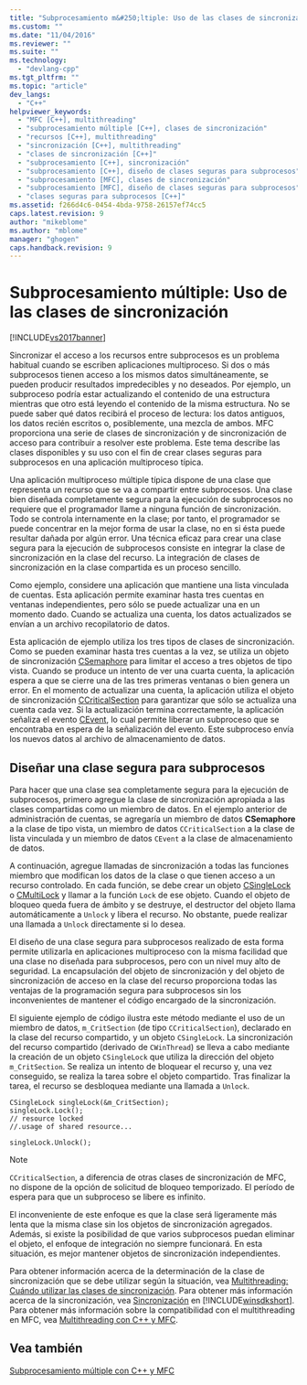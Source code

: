```yaml
---
title: "Subprocesamiento m&#250;ltiple: Uso de las clases de sincronizaci&#243;n | Microsoft Docs"
ms.custom: ""
ms.date: "11/04/2016"
ms.reviewer: ""
ms.suite: ""
ms.technology: 
  - "devlang-cpp"
ms.tgt_pltfrm: ""
ms.topic: "article"
dev_langs: 
  - "C++"
helpviewer_keywords: 
  - "MFC [C++], multithreading"
  - "subprocesamiento múltiple [C++], clases de sincronización"
  - "recursos [C++], multithreading"
  - "sincronización [C++], multithreading"
  - "clases de sincronización [C++]"
  - "subprocesamiento [C++], sincronización"
  - "subprocesamiento [C++], diseño de clases seguras para subprocesos"
  - "subprocesamiento [MFC], clases de sincronización"
  - "subprocesamiento [MFC], diseño de clases seguras para subprocesos"
  - "clases seguras para subprocesos [C++]"
ms.assetid: f266d4c6-0454-4bda-9758-26157ef74cc5
caps.latest.revision: 9
author: "mikeblome"
ms.author: "mblome"
manager: "ghogen"
caps.handback.revision: 9
---
```

# Subprocesamiento m&#250;ltiple: Uso de las clases de sincronizaci&#243;n
[!INCLUDE[vs2017banner](../assembler/inline/includes/vs2017banner.md)]

Sincronizar el acceso a los recursos entre subprocesos es un problema habitual cuando se escriben aplicaciones multiproceso.  Si dos o más subprocesos tienen acceso a los mismos datos simultáneamente, se pueden producir resultados impredecibles y no deseados.  Por ejemplo, un subproceso podría estar actualizando el contenido de una estructura mientras que otro está leyendo el contenido de la misma estructura.  No se puede saber qué datos recibirá el proceso de lectura: los datos antiguos, los datos recién escritos o, posiblemente, una mezcla de ambos.  MFC proporciona una serie de clases de sincronización y de sincronización de acceso para contribuir a resolver este problema.  Este tema describe las clases disponibles y su uso con el fin de crear clases seguras para subprocesos en una aplicación multiproceso típica.  
  
 Una aplicación multiproceso múltiple típica dispone de una clase que representa un recurso que se va a compartir entre subprocesos.  Una clase bien diseñada completamente segura para la ejecución de subprocesos no requiere que el programador llame a ninguna función de sincronización.  Todo se controla internamente en la clase; por tanto, el programador se puede concentrar en la mejor forma de usar la clase, no en si ésta puede resultar dañada por algún error.  Una técnica eficaz para crear una clase segura para la ejecución de subprocesos consiste en integrar la clase de sincronización en la clase del recurso.  La integración de clases de sincronización en la clase compartida es un proceso sencillo.  
  
 Como ejemplo, considere una aplicación que mantiene una lista vinculada de cuentas.  Esta aplicación permite examinar hasta tres cuentas en ventanas independientes, pero sólo se puede actualizar una en un momento dado.  Cuando se actualiza una cuenta, los datos actualizados se envían a un archivo recopilatorio de datos.  
  
 Esta aplicación de ejemplo utiliza los tres tipos de clases de sincronización.  Como se pueden examinar hasta tres cuentas a la vez, se utiliza un objeto de sincronización [CSemaphore](../mfc/reference/csemaphore-class.md) para limitar el acceso a tres objetos de tipo vista.  Cuando se produce un intento de ver una cuarta cuenta, la aplicación espera a que se cierre una de las tres primeras ventanas o bien genera un error.  En el momento de actualizar una cuenta, la aplicación utiliza el objeto de sincronización [CCriticalSection](../mfc/reference/ccriticalsection-class.md) para garantizar que sólo se actualiza una cuenta cada vez.  Si la actualización termina correctamente, la aplicación señaliza el evento [CEvent](../mfc/reference/cevent-class.md), lo cual permite liberar un subproceso que se encontraba en espera de la señalización del evento.  Este subproceso envía los nuevos datos al archivo de almacenamiento de datos.  
  
##  <a name="_mfc_designing_a_thread.2d.safe_class"></a> Diseñar una clase segura para subprocesos  
 Para hacer que una clase sea completamente segura para la ejecución de subprocesos, primero agregue la clase de sincronización apropiada a las clases compartidas como un miembro de datos.  En el ejemplo anterior de administración de cuentas, se agregaría un miembro de datos **CSemaphore** a la clase de tipo vista, un miembro de datos `CCriticalSection` a la clase de lista vinculada y un miembro de datos `CEvent` a la clase de almacenamiento de datos.  
  
 A continuación, agregue llamadas de sincronización a todas las funciones miembro que modifican los datos de la clase o que tienen acceso a un recurso controlado.  En cada función, se debe crear un objeto [CSingleLock](../mfc/reference/csinglelock-class.md) o [CMultiLock](../mfc/reference/cmultilock-class.md) y llamar a la función `Lock` de ese objeto.  Cuando el objeto de bloqueo queda fuera de ámbito y se destruye, el destructor del objeto llama automáticamente a `Unlock` y libera el recurso.  No obstante, puede realizar una llamada a `Unlock` directamente si lo desea.  
  
 El diseño de una clase segura para subprocesos realizado de esta forma permite utilizarla en aplicaciones multiproceso con la misma facilidad que una clase no diseñada para subprocesos, pero con un nivel muy alto de seguridad.  La encapsulación del objeto de sincronización y del objeto de sincronización de acceso en la clase del recurso proporciona todas las ventajas de la programación segura para subprocesos sin los inconvenientes de mantener el código encargado de la sincronización.  
  
 El siguiente ejemplo de código ilustra este método mediante el uso de un miembro de datos, `m_CritSection` \(de tipo `CCriticalSection`\), declarado en la clase del recurso compartido, y un objeto `CSingleLock`.  La sincronización del recurso compartido \(derivado de `CWinThread`\) se lleva a cabo mediante la creación de un objeto `CSingleLock` que utiliza la dirección del objeto `m_CritSection`.  Se realiza un intento de bloquear el recurso y, una vez conseguido, se realiza la tarea sobre el objeto compartido.  Tras finalizar la tarea, el recurso se desbloquea mediante una llamada a `Unlock`.  
  
```  
CSingleLock singleLock(&m_CritSection);  
singleLock.Lock();  
// resource locked  
//.usage of shared resource...  
  
singleLock.Unlock();  
```  
  
> [!NOTE]
>  `CCriticalSection`, a diferencia de otras clases de sincronización de MFC, no dispone de la opción de solicitud de bloqueo temporizado.  El período de espera para que un subproceso se libere es infinito.  
  
 El inconveniente de este enfoque es que la clase será ligeramente más lenta que la misma clase sin los objetos de sincronización agregados.  Además, si existe la posibilidad de que varios subprocesos puedan eliminar el objeto, el enfoque de integración no siempre funcionará.  En esta situación, es mejor mantener objetos de sincronización independientes.  
  
 Para obtener información acerca de la determinación de la clase de sincronización que se debe utilizar según la situación, vea [Multithreading: Cuándo utilizar las clases de sincronización](../parallel/multithreading-when-to-use-the-synchronization-classes.md).  Para obtener más información acerca de la sincronización, vea [Sincronización](http://msdn.microsoft.com/library/windows/desktop/ms686353) en [!INCLUDE[winsdkshort](../atl/reference/includes/winsdkshort_md.md)].  Para obtener más información sobre la compatibilidad con el multithreading en MFC, vea [Multithreading con C\+\+ y MFC](../parallel/multithreading-with-cpp-and-mfc.md).  
  
## Vea también  
 [Subprocesamiento múltiple con C\+\+ y MFC](../parallel/multithreading-with-cpp-and-mfc.md)
